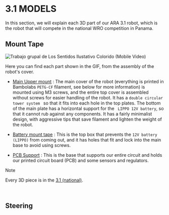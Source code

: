 # 3.1 MODELS
In this section, we will explain each 3D part of our ARA 3.1 robot, which is the robot that will compete in the national WRO competition in Panama.

## Mount Tape
![Trabajo grupal de Los Sentidos Ilustativo Colorido (Mobile Video)](https://github.com/user-attachments/assets/741778fd-c738-4050-aa1f-0088cd825046)

Here you can find each part shown in the GIF, from the assembly of the robot's cover.

- [Main Upper mount](https://github.com/creditwithout/-/blob/main/3D%20Models/3.1%20(National)/ARAROBOT%20-%20Main%20tape%203.1.stl) : The main cover of the robot (everything is printed in Bambolabs ```PETG-CF``` filament, see below for more information) is mounted using M3 screws, and the entire top cover is assembled without screws for easier handling of the robot. It has a ```double circular tower system ``` so that it fits into each hole in the top plates. The bottom of the main plate has a horizontal support for the ``` LIPPO 12V battery```, so that it cannot rub against any components. It has a fairly minimalist design, with aggressive tips that save filament and lighten the weight of the robot.

- [Battery mount tape](https://github.com/creditwithout/-/blob/main/3D%20Models/3.1%20(National)/ARAROBOT%20-%20TAPA%20BATERIA%20(1).stl) : This is the top box that prevents the ```12V battery (LIPPO)``` from coming out, and it has holes that fit and lock into the main base to avoid using screws.
  
- [PCB Support](https://github.com/creditwithout/-/blob/main/3D%20Models/3.1%20(National)/ARAROBOT%20-%20PCB%20Mount%20tape.stl) : This is the base that supports our entire circuit and holds our printed circuit board (PCB) and some sensors and regulators.

> [!NOTE]
> Every 3D piece is in the [3.1 (national)](https://github.com/creditwithout/-/tree/main/3D%20Models/3.1%20(National)).
<br>

## Steering
